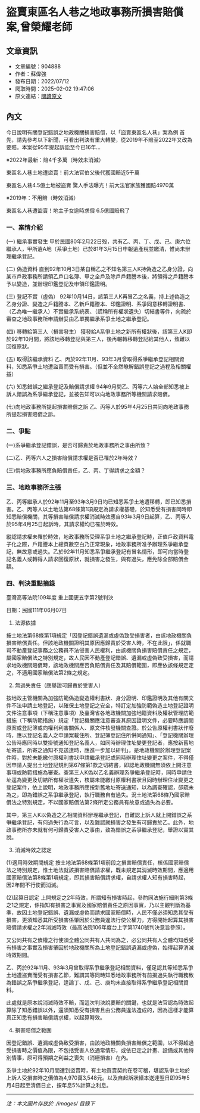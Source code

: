 # 盜賣東區名人巷之地政事務所損害賠償案,曾榮耀老師

## 文章資訊
- 文章編號：904888
- 作者：蘇偉強
- 發布日期：2022/07/12
- 爬取時間：2025-02-02 19:47:06
- 原文連結：[閱讀原文](https://real-estate.get.com.tw/Columns/detail.aspx?no=904888)

## 內文
今日說明有關登記錯誤之地政機關損害賠償，以「盜賣東區名人巷」案為例 首先，請先參考以下新聞，可看出判決有重大轉變，從2019年不賠至2022年又改為要賠。本案從95年提起訴訟至今已16年…

※2022年最新：賠4千多萬（時效未消滅）

東區名人巷土地遭盜賣！前大法官伯父後代獲國賠近5千萬

東區名人巷4.5億土地被盜賣 驚人手法曝光！前大法官家族獲國賠4970萬

※2019年：不用賠（時效消滅）

東區名人巷遭盜賣！地主子女逾時求償 6.5億國賠飛了

### 一、案情介紹

(一) 繼承事實發生 甲於民國80年2月22日歿，共有乙、丙、丁、戊、己、庚六位繼承人，甲所遺A地（系爭土地）已於81年3月15日申報遺產稅並繳清，惟尚未辦理繼承登記。

(二) 偽造資料 直到92年10月3日某自稱乙之不知名第三人K持偽造之乙身分證，向某市戶政事務所請領乙戶口名簿、甲之全戶及除戶戶籍謄本後，將領得之戶籍謄本予以變造，並辦理印鑑登記及申領印鑑證明。

(三) 登記不實（虛偽） 92年10月14日，該第三人K再冒乙之名義，持上述偽造之乙身分證、變造之戶籍謄本、乙新戶籍謄本、印鑑證明、系爭同意移轉證明書、（乙為唯一繼承人）不實繼承系統表、（謊稱所有權狀遺失）切結書等件，向疏於審查之地政事務所申請辦妥由乙單獨繼承系爭土地之繼承登記。

(四) 移轉給第三人（損害發生） 獲發給A系爭土地之新所有權狀後，該第三人K即於92年10月間，將該地移轉登記與第三人，後再輾轉移轉登記給其他人，致難以回復原狀。

(五) 取得該繼承資料 乙、丙於92年11月、93年3月曾取得系爭繼承登記相關資料，知悉系爭土地遭盜賣而受有損害。（但並不全然瞭解錯誤登記之過程及相關權益）

(六) 知悉錯誤之繼承登記及賠償請求權 94年9月間乙、丙等六人始全部知悉被上訴人錯誤為系爭繼承登記，並被告知可以向地政事務所等機關請求賠償。

(七)向地政事務所提起損害賠償之訴 乙、丙等人於95年4月25日共同向地政事務所提起損害賠償之訴。

### 二、爭點

(一)系爭繼承登記錯誤，是否可歸責於地政事務所之事由所致？

(二)乙、丙等六人之損害賠償請求權是否已罹於2年時效？

(三)倘地政事務所應負賠償責任，乙、丙、丁得請求之金額？

### 三、地政事務所主張

乙、丙等繼承人於92年11月至93年3月9日均已知悉系爭土地遭移轉，即已知悉損害。乙、丙等人以土地法第68條第1項規定為請求權基礎，於知悉受有損害同時即知悉賠償機關，其等損害賠償請求權消滅時效應自93年3月9日起算，乙、丙等人於95年4月25日起訴時，其請求權均已罹於時效。

縱認請求權未罹於時效，地政事務所受理系爭土地之繼承登記時，正值戶政資料電子化之際，戶籍謄本上總頁數空白乃正常現象，地政事務所准予辦理系爭繼承登記，無故意或過失。乙於92年11月知悉系爭繼承登記有冒名情形，即可向當時登記名義人或轉得人請求回復原狀，就損害之發生，與有過失，應免除全部賠償金額。

### 四、判決重點摘錄

臺灣高等法院109年度 重上國更五字第2號判決

日期：民國111年06月07日

1. 法源依據

按土地法第68條第1項規定「因登記錯誤遺漏或虛偽致受損害者，由該地政機關負損害賠償責任。但該地政機關證明其原因應歸責於受害人時，不在此限」，係就職司不動產登記事務之公務員不法侵害人民權利，由該機關負損害賠償責任之規定，屬國家賠償法之特別規定，故人民因不動產登記錯誤、遺漏或虛偽致受損害，而請求地政機關賠償時，該地政機關應否負賠償責任及其賠償範圍，即應依該條規定定之，不適用國家賠償法第2條之規定。

2. 無過失責任（應舉證可歸責於受害人）

按地政主管機關為加強防範偽造變造權利書狀、身分證明、印鑑證明及其他有關文件不法申請土地登記，以確保土地登記之安全，特訂定加強防範偽造土地登記證明文件注意事項（下稱注意事項）及臺灣省各地政機關加強地籍資料及權狀管理防範措施（下稱防範措施）規定「登記機關應注意審查其原因證明文件，必要時應調閱原案或登記簿或向權利利害關係人、原文件核發機關查證。於公告原權利書狀作廢時，應以登記名義人之申請案載住所、登記簿登記住所併同通知」、「登記機關辦理公告時應同時以雙掛號通知登記名義人，如同時辦理住址變更登記者，應按新舊地址寄送，所寄之通知不克送達時，應進一步加以研判」。是地政機關於辦理登記案件時，對於未能繳付原權利書狀申請繼承登記或同時辦理住址變更之案件，不得僅因申請人提出土地登記規則第67條第1款之切結書，即認地政機關無須依上開注意事項或防範措施為審查。查第三人K偽以乙名義辦理系爭繼承登記時，同時申請住址逕為變更及切結所有權狀遺失，核屬未能繳付原權利書狀且同時辦理住址變更之登記案件，依上說明，地政事務所應按新舊地址寄送通知，以為調查確認，卻疏未為之，即為錯誤之系爭繼承登記，執行職務自有過失。況土地法第68條乃國家賠償法之特別規定，不以國家賠償法第2條所定公務員有故意或過失為必要。

其中，第三人K以偽造之乙相關資料辦理繼承登記，自難認上訴人就上開錯誤之系爭繼承登記，有何過失行為可言，以及難認就損害之發生有可歸責於乙。此外，地政事務所亦未就有何可歸責受害人之事由，致為錯誤之系爭繼承登記，舉證以實其說。

3. 消滅時效之認定

(1)適用時效期間規定 按土地法第68條第1項前段之損害賠償責任，核係國家賠償法之特別規定，惟土地法就該損害賠償請求權，既未規定其消滅時效期間，應適用國家賠償法第8條第1項規定，即其損害賠償請求權，自請求權人知有損害時起，因2年間不行使而消滅。

(2)起算日認定 上開規定之2年時效，所謂知有損害時起，參酌同法施行細則第3條之1之規定，係指知有損害之事實及國家賠償責任之原因事實，乃以主觀判斷為基準，故因土地登記錯誤、遺漏或虛偽而請求國家賠償時，人民不僅必須知悉其受有損害，更須知悉其所受損害係肇因於公務員違法行使公權力，方得開始起算其損害賠償請求權之2年消滅時效（最高法院106年度台上字第1740號判決意旨參照）。

又公同共有之債權之行使須全體公同共有人共同為之，必公同共有人全體均知悉受有損害之事實及損害肇因於地政機關所為土地登記錯誤遺漏或虛偽，始得起算消滅時效期間。

乙、丙於92年11月、93年3月曾取得系爭繼承登記相關資料，僅足認其等知悉系爭土地遭盜賣而受有損害乙節，難謂其等同時知悉地政事務所有前揭過失執行職務致為錯誤之系爭繼承登記，遑論丁、戊、己、庚均未直接取得系爭繼承登記相關資料。

此處就是原本說消滅時效不賠，而這次判決說要賠的關鍵，也就是法官認為時效起算除了知悉錯誤以外，還須知悉受有損害且由公務員違法造成的，因為這樣才能算真正知悉有損害賠償請求權，以起算時效。

4. 損害賠償之範圍

因登記錯誤、遺漏或虛偽致受損害，由該地政機關負損害賠償之範圍，以不得超過受損害時之價值為限，不包括受害人依通常情形，或依已定之計畫、設備或其他特別情事，原可得預期之利益之喪失（消極損害）在內。

系爭土地於92年10月間遭到盜賣時，有土地買賣契約在卷可稽，堪認系爭土地於上訴人受損害時之價值為4,970萬3,548元。以及自起訴狀繕本送達翌日即95年5月4日起至清償日止，按年息5%計算之利息。

---
*注：本文圖片存放於 ./images/ 目錄下*
